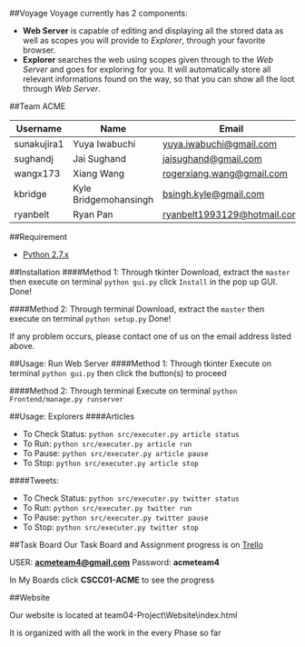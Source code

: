 ##Voyage
Voyage currently has 2 components:
* __Web Server__ is capable of editing and displaying all the stored data as well as scopes you will provide to _Explorer_, through your favorite browser. 
* __Explorer__ searches the web using scopes given through to the _Web Server_ and goes for exploring for you. It will automatically store all relevant informations found on the way, so that you can show all the loot through _Web Server_.

##Team ACME

Username  |Name | Email
--------------|-------------------|--------------------------
sunakujira1 | Yuya Iwabuchi | yuya.iwabuchi@gmail.com
sughandj | Jai Sughand | jaisughand@gmail.com
wangx173 | Xiang Wang | rogerxiang.wang@gmail.com
kbridge | Kyle Bridgemohansingh | bsingh.kyle@gmail.com
ryanbelt | Ryan Pan | ryanbelt1993129@hotmail.com

##Requirement

* [Python 2.7.x](https://www.python.org/downloads/release/python-278/) 

##Installation
####Method 1: Through tkinter
Download, extract the `master` then execute on terminal `python gui.py`
click `Install` in the pop up GUI.
Done!

####Method 2: Through terminal
Download, extract the `master` then execute on terminal `python setup.py` 
Done!

If any problem occurs, please contact one of us on the email address listed above.

##Usage: Run Web Server
####Method 1: Through tkinter
Execute on terminal `python gui.py` then click the button(s) to proceed

####Method 2: Through terminal
Execute on terminal `python Frontend/manage.py runserver`

##Usage: Explorers
####Articles
* To Check Status: `python src/executer.py article status`
* To Run: `python src/executer.py article run`
* To Pause: `python src/executer.py article pause`
* To Stop: `python src/executer.py article stop`

####Tweets:
* To Check Status: `python src/executer.py twitter status`
* To Run: `python src/executer.py twitter run`
* To Pause: `python src/executer.py twitter pause`
* To Stop: `python src/executer.py twitter stop`

##Task Board
Our Task Board and Assignment progress is on [Trello](https://trello.com/b/Y08lMCXy/cscc01-acme)

USER: **acmeteam4@gmail.com** Password: **acmeteam4**

In My Boards click **CSCC01-ACME** to see the progress

##Website

Our website is located at team04-Project\Website\index.html

It is organized with all the work in the every Phase so far
